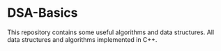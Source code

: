 # DSA-Basics
This repository contains some useful algorithms and data structures.
All data structures and algorithms implemented in C++.

